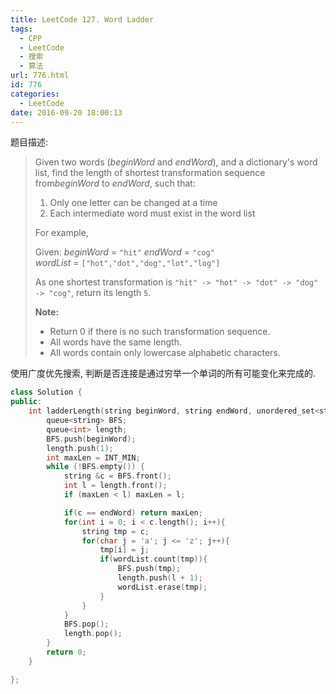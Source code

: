 ```yaml
---
title: LeetCode 127. Word Ladder
tags:
  - CPP
  - LeetCode
  - 搜索
  - 算法
url: 776.html
id: 776
categories:
  - LeetCode
date: 2016-09-20 18:00:13
---
```

题目描述:

> Given two words (*beginWord* and *endWord*), and a dictionary's word list, find the length of shortest transformation sequence from*beginWord* to *endWord*, such that:
>
> 1. Only one letter can be changed at a time
> 2. Each intermediate word must exist in the word list
>
> For example,
>
> Given:
> *beginWord* = `"hit"`
> *endWord* = `"cog"`
> *wordList* = `["hot","dot","dog","lot","log"]`
>
> As one shortest transformation is `"hit" -> "hot" -> "dot" -> "dog" -> "cog"`,
> return its length `5`.
>
> **Note:**
>
> - Return 0 if there is no such transformation sequence.
> - All words have the same length.
> - All words contain only lowercase alphabetic characters.

使用广度优先搜索, 判断是否连接是通过穷举一个单词的所有可能变化来完成的.

```cpp
class Solution {
public:
	int ladderLength(string beginWord, string endWord, unordered_set<string>& wordList) {
		queue<string> BFS;
		queue<int> length;
		BFS.push(beginWord);
		length.push(1);
		int maxLen = INT_MIN;
		while (!BFS.empty()) {
			string &c = BFS.front();
			int l = length.front();
			if (maxLen < l) maxLen = l;

			if(c == endWord) return maxLen;
			for(int i = 0; i < c.length(); i++){
			    string tmp = c;
			    for(char j = 'a'; j <= 'z'; j++){
			        tmp[i] = j;
			        if(wordList.count(tmp)){
			            BFS.push(tmp);
			            length.push(l + 1);
			            wordList.erase(tmp);
			        }
			    }
			}
			BFS.pop();
			length.pop();
		}
		return 0;
	}

};
```

